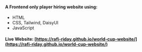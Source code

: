 #### A Frontend only player hiring website using:
- HTML
- CSS, Tailwind, DaisyUI
- JavaScript
#### Live Website: [https://rafi-riday.github.io/world-cup-website/](https://rafi-riday.github.io/world-cup-website/)
